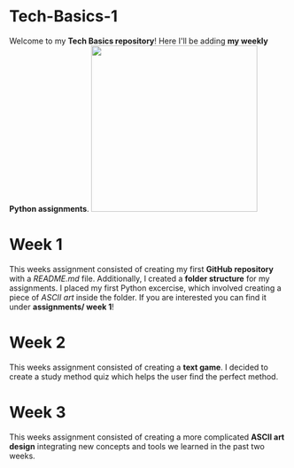 # Tech-Basics-1
Welcome to my **Tech Basics repository**! Here I'll be adding **my weekly Python assignments**. 
<img src="https://miro.medium.com/v2/resize:fit:4800/format:webp/1*2bEr18QZT2lkxl4QUFvBBg.png" width="300" />

# Week 1 
This weeks assignment consisted of creating my first **GitHub repository** with a *README.md* file. Additionally, I created a **folder structure** for my assignments. I placed my first Python excercise, which involved creating a piece of *ASCII art* inside the folder. 
If you are interested you can find it under **assignments/ week 1**!

# Week 2 
This weeks assignment consisted of creating a **text game**. I decided to create a study method quiz which helps the user find the perfect method. 

# Week 3
This weeks assignment consisted of creating a more complicated **ASCII art design** integrating new concepts and tools we learned in the past two weeks.  